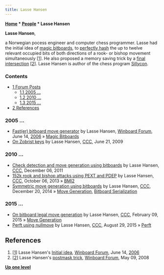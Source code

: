 ```yaml
---
title: Lasse Hansen
---
```

**[Home](Home "Home") \* [People](People "People") \* Lasse Hansen**


**Lasse Hansen**,  

a Norwegian pocess engineer and computer chess programmer. Lasse had the initial idea of [magic bitboards](Magic_Bitboards "Magic Bitboards"), to [perfectly hash](Hash_Table#PerfectHashing "Hash Table") the up to twelve relevant occupied bits of both directions of a rook- or bishop movement simultaneously <a id="cite-note-1" href="#cite-ref-1">[1]</a>. He also proposed a memory saving trick by a [final intersection](Magic_Bitboards#PostMask "Magic Bitboards") <a id="cite-note-2" href="#cite-ref-2">[2]</a>. Lasse Hansen is author of the chess program [Sillycon](index.php?title=Sillycon&action=edit&redlink=1 "Sillycon (page does not exist)").



### Contents


* [1 Forum Posts](#forum-posts)
	+ [1.1 2005 ...](#2005-...)
	+ [1.2 2010 ...](#2010-...)
	+ [1.3 2015 ...](#2015-...)
* [2 References](#references)






### 2005 ...


* [Fast(er) bitboard move generator](http://www.open-aurec.com/wbforum/viewtopic.php?t=5015) by Lasse Hansen, [Winboard Forum](Computer_Chess_Forums "Computer Chess Forums"), June 14, [2006](Timeline#2006 "Timeline") » [Magic Bitboards](Magic_Bitboards "Magic Bitboards")
* [On Zobrist keys](http://talkchess.com/forum/viewtopic.php?t=28545) by Lasse Hansen, [CCC](CCC "CCC"), June 21, 2009


### 2010 ...


* [Check detection and move generation using bitboards](http://www.talkchess.com/forum/viewtopic.php?t=41351) by Lasse Hansen, [CCC](CCC "CCC"), December 06, 2011
* [152k rook and bishop attacks using PEXT and PDEP](http://www.talkchess.com/forum/viewtopic.php?t=49611) by Lasse Hansen, [CCC](CCC "CCC"), October 06, 2013 » [BMI2](BMI2 "BMI2")
* [Symmetric move generation using bitboards](http://www.talkchess.com/forum/viewtopic.php?t=54704) by Lasse Hansen, [CCC](CCC "CCC"), December 20, 2014 » [Move Generation](Move_Generation "Move Generation"), [Bitboard Serialization](Bitboard_Serialization "Bitboard Serialization")


### 2015 ...


* [On bitboard legal move generation](http://www.talkchess.com/forum/viewtopic.php?t=55275) by Lasse Hansen, [CCC](CCC "CCC"), February 09, 2015 » [Move Generation](Move_Generation "Move Generation")
* [Perft using nullmove](http://www.talkchess.com/forum/viewtopic.php?t=57417) by Lasse Hansen, [CCC](CCC "CCC"), August 29, 2015 » [Perft](Perft "Perft")


## References


1. <a id="cite-ref-1" href="#cite-note-1">[1]</a> Lasse Hansen's [Initial idea](http://www.open-aurec.com/wbforum/viewtopic.php?t=5015), [Winboard Forum](Computer_Chess_Forums "Computer Chess Forums"), June 14, [2006](Timeline#2006 "Timeline")
2. <a id="cite-ref-2" href="#cite-note-2">[2]</a> Lasse Hansen's [postmask trick](http://www.open-aurec.com/wbforum/viewtopic.php?topic_view=threads&p=185506&t=5441), [Winboard Forum](Computer_Chess_Forums "Computer Chess Forums"), May 09, 2008

**[Up one level](People "People")**







 
